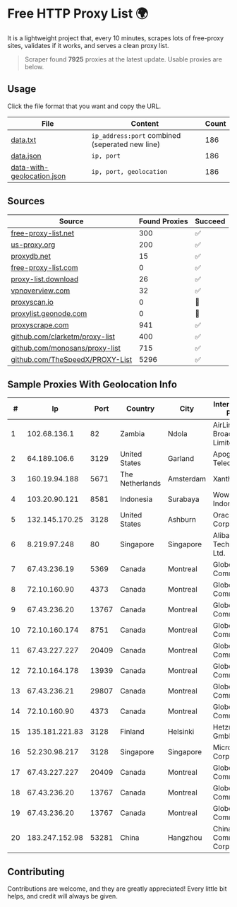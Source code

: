
# Free HTTP Proxy List 🌍

It is a lightweight project that, every 10 minutes, scrapes lots of free-proxy sites, validates if it works, and serves a clean proxy list.


> Scraper found **7925** proxies at the latest update. Usable proxies are below.

## Usage

Click the file format that you want and copy the URL.


|File|Content|Count|
|----|-------|-----|
|[data.txt](https://raw.githubusercontent.com/themiralay/Proxy-List-World/master/data.txt)|`ip_address:port` combined (seperated new line)|186|
|[data.json](https://raw.githubusercontent.com/themiralay/Proxy-List-World/master/data.json)|`ip, port`|186|
|[data-with-geolocation.json](https://raw.githubusercontent.com/themiralay/Proxy-List-World/master/data-with-geolocation.json)|`ip, port, geolocation`|186|

## Sources

|Source|Found Proxies|Succeed|
|------|-------------|-------|
|[free-proxy-list.net](https://free-proxy-list.net)|300|✅|
|[us-proxy.org](https://www.us-proxy.org)|200|✅|
|[proxydb.net](http://proxydb.net)|15|✅|
|[free-proxy-list.com](https://free-proxy-list.com/?page=&port=&type%5B%5D=http&type%5B%5D=https&up_time=0&search=Search)|0|✅|
|[proxy-list.download](https://www.proxy-list.download/HTTP)|26|✅|
|[vpnoverview.com](https://vpnoverview.com/privacy/anonymous-browsing/free-proxy-servers)|32|✅|
|[proxyscan.io](https://www.proxyscan.io)|0|🚫|
|[proxylist.geonode.com](https://proxylist.geonode.com/api/proxy-list?limit=300&page=1&sort_by=lastChecked&sort_type=desc&protocols=http,https)|0|🚫|
|[proxyscrape.com](https://api.proxyscrape.com/v2/?request=displayproxies&protocol=http&timeout=10000&country=all&ssl=all&anonymity=all)|941|✅|
|[github.com/clarketm/proxy-list](https://raw.githubusercontent.com/clarketm/proxy-list/master/proxy-list-raw.txt)|400|✅|
|[github.com/monosans/proxy-list](https://raw.githubusercontent.com/monosans/proxy-list/main/proxies/http.txt)|715|✅|
|[github.com/TheSpeedX/PROXY-List](https://raw.githubusercontent.com/TheSpeedX/PROXY-List/master/http.txt)|5296|✅|


## Sample Proxies With Geolocation Info

|#|Ip|Port|Country|City|Internet Service Provider|
|-|--|----|-------|----|-------------------------|
|1|102.68.136.1|82|Zambia|Ndola|AirLink Broadband Limited|
|2|64.189.106.6|3129|United States|Garland|Apogee Telecom Inc.|
|3|160.19.94.188|5671|The Netherlands|Amsterdam|Xantho UAB|
|4|103.20.90.121|8581|Indonesia|Surabaya|Wowrack Indonesia|
|5|132.145.170.25|3128|United States|Ashburn|Oracle Corporation|
|6|8.219.97.248|80|Singapore|Singapore|Alibaba (US) Technology Co., Ltd.|
|7|67.43.236.19|5369|Canada|Montreal|GloboTech Communications|
|8|72.10.160.90|4373|Canada|Montreal|GloboTech Communications|
|9|67.43.236.20|13767|Canada|Montreal|GloboTech Communications|
|10|72.10.160.174|8751|Canada|Montreal|GloboTech Communications|
|11|67.43.227.227|20409|Canada|Montreal|GloboTech Communications|
|12|72.10.164.178|13939|Canada|Montreal|GloboTech Communications|
|13|67.43.236.21|29807|Canada|Montreal|GloboTech Communications|
|14|72.10.160.90|4373|Canada|Montreal|GloboTech Communications|
|15|135.181.221.83|3128|Finland|Helsinki|Hetzner Online GmbH|
|16|52.230.98.217|3128|Singapore|Singapore|Microsoft Corporation|
|17|67.43.227.227|20409|Canada|Montreal|GloboTech Communications|
|18|67.43.236.20|13767|Canada|Montreal|GloboTech Communications|
|19|67.43.236.20|13767|Canada|Montreal|GloboTech Communications|
|20|183.247.152.98|53281|China|Hangzhou|China Mobile Communications Corporation|



## Contributing

Contributions are welcome, and they are greatly appreciated! Every
little bit helps, and credit will always be given.

